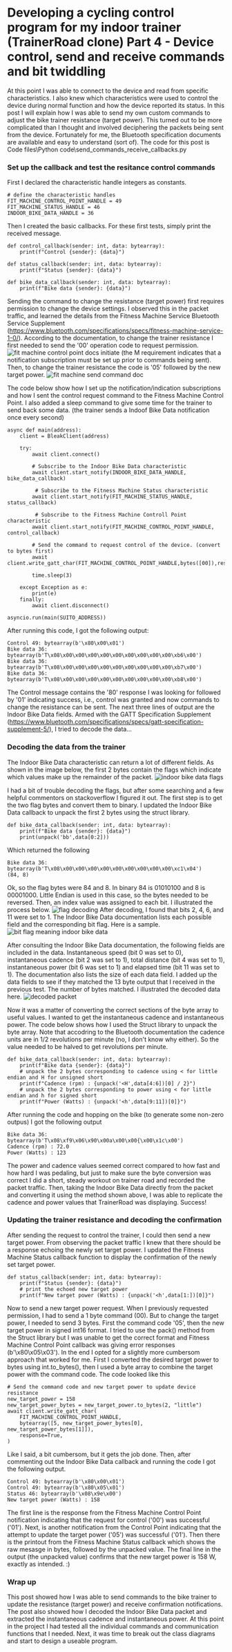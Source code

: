 # Developing a cycling control program for my indoor trainer (TrainerRoad clone) Part 4 - Device control, send and receive commands and bit twiddling
At this point I was able to connect to the device and read from specific characteristics. I also knew which characteristics were used to control the device during normal function and how the device reported its status.
In this post I will explain how I was able to send my own custom commands to adjust the bike trainer resistance (target power). 
This turned out to be more complicated than I thought and involved deciphering the packets being sent from the device. Fortunately for me, the Bluetooth specification documents are available and easy to understand (sort of).
The code for this post is Code files\Python code\send_commands_receive_callbacks.py

### Set up the callback and test the resitance control commands
First I declared the characteristic handle integers as constants.
```
# define the characteristic handles
FIT_MACHINE_CONTROL_POINT_HANDLE = 49
FIT_MACHINE_STATUS_HANDLE = 46
INDOOR_BIKE_DATA_HANDLE = 36
```

Then I created the basic callbacks. For these first tests, simply print the received message. 

```
def control_callback(sender: int, data: bytearray):
    print(f"Control {sender}: {data}")
    
def status_callback(sender: int, data: bytearray):
    print(f"Status {sender}: {data}")

def bike_data_callback(sender: int, data: bytearray):
    print(f"Bike data {sender}: {data}")

```

Sending the command to change the resistance (target power) first requires permission to change the device settings.
I observed this in the packet traffic, and learned the details from the Fitness Machine Service Bluetooth Service Supplement (https://www.bluetooth.com/specifications/specs/fitness-machine-service-1-0/).
According to the documentation, to change the trainer resistance I first needed to send the '00' operation code to request permission.
![fit machine control point docs initiate](https://user-images.githubusercontent.com/102377660/185708952-c623ba81-4980-403c-bba1-540eb63640bb.PNG)
(the M requirement indicates that a notification subscription must be set up prior to commands being sent).
Then, to change the trainer resistance the code is '05' followed by the new target power. 
![fit machine send command doc](https://user-images.githubusercontent.com/102377660/185513023-60261403-56ff-415a-bda4-0a3db659564a.PNG)

The code below show how I set up the notification/indication subscriptions and how I sent the control request command to the Fitness Machine Control Point. I also added a sleep command to give some time for the trainer to send back some data. (the trainer sends a Indoof Bike Data notification once every second) 

```
async def main(address):
    client = BleakClient(address)
    
    try:
        await client.connect()

        # Subscribe to the Indoor Bike Data characteristic
        await client.start_notify(INDOOR_BIKE_DATA_HANDLE, bike_data_callback)
        
         # Subscribe to the Fitness Machine Status characteristic
        await client.start_notify(FIT_MACHINE_STATUS_HANDLE, status_callback)

         # Subscribe to the Fitness Machine Controll Point characteristic
        await client.start_notify(FIT_MACHINE_CONTROL_POINT_HANDLE, control_callback) 
        
        # Send the command to request control of the device. (convert to bytes first)
        await client.write_gatt_char(FIT_MACHINE_CONTROL_POINT_HANDLE,bytes([00]),response=True)
        
        time.sleep(3)
        
    except Exception as e:
        print(e)
    finally:
        await client.disconnect()

asyncio.run(main(SUITO_ADDRESS))
```
After running this code, I got the following output:
```
Control 49: bytearray(b'\x80\x00\x01')
Bike data 36: bytearray(b'T\x08\x00\x00\x00\x00\x00\x00\x00\x00\x00\xb6\x00')
Bike data 36: bytearray(b'T\x08\x00\x00\x00\x00\x00\x00\x00\x00\x00\xb7\x00')
Bike data 36: bytearray(b'T\x08\x00\x00\x00\x00\x00\x00\x00\x00\x00\xb8\x00')
```
The Control message contains the '80' response I was looking for followed by '01' indicating success, i.e., control was granted and now commands to change the resistance can be sent.
The next three lines of output are the Indoor Bike Data fields. Armed with the GATT Specification Supplement (https://www.bluetooth.com/specifications/specs/gatt-specification-supplement-5/), I tried to decode the data...

### Decoding the data from the trainer
The Indoor Bike Data characteristic can return a lot of different fields. As shown in the image below, the first 2 bytes contain the flags which indicate which values make up the remainder of the packet.
![indoor bike data flags](https://user-images.githubusercontent.com/102377660/185514407-6f192e40-9bbb-4aa7-9ad9-cfa506ce40c2.PNG)

I had a bit of trouble decoding the flags, but after some searching and a few helpful commentors on stackoverflow I figured it out. 
The first step is to get the two flag bytes and convert them to binary. 
I updated the Indoor Bike Data callback to unpack the first 2 bytes using the struct library. 
```
def bike_data_callback(sender: int, data: bytearray):
    print(f"Bike data {sender}: {data}")
    print(unpack('bb',data[0:2]))
```
Which returned the following
```
Bike data 36: bytearray(b'T\x08\x00\x00\x00\x00\x00\x00\x00\x00\x00\xc1\x04')
(84, 8)
```
Ok, so the flag bytes were 84 and 8. In binary 84 is 01010100 and 8 is 00001000. Little Endian is used in this case, so the bytes needed to be reversed. Then, an index value was assigned to each bit. I illustrated the process below.
![flag decoding](https://user-images.githubusercontent.com/102377660/185516472-27255cd3-6c37-45fd-a469-b033d2af2453.png)
After decoding, I found that bits 2, 4, 6, and 11 were set to 1. 
The Indoor Bike Data documentation lists each possible field and the corresponding bit flag. Here is a sample.
![bit flag meaning indoor bike data](https://user-images.githubusercontent.com/102377660/185516903-4bbb45ba-c6ef-4a6f-ad95-2306e11fe51d.PNG)

After consulting the Indoor Bike Data documentation, the following fields are included in the data. 
Instantaneous speed (bit 0 was set to 0), instantaneous cadence (bit 2 was set to 1), total distance (bit 4 was set to 1), instantaneous power (bit 6 was set to 1) and elapsed time (bit 11 was set to 1).
The documentation also lists the size of each data field. I added up the data fields to see if they matched the 13 byte output that I received in the previous test. 
The number of bytes matched. I illustrated the decoded data here.
![decoded packet](https://user-images.githubusercontent.com/102377660/185517818-94a233e9-38be-4773-a2e0-e9111cd01f22.png)

Now it was a matter of converting the correct sections of the byte array to useful values. I wanted to get the instantaneous cadence and instantaneous power. The code below shows how I used the Struct library to unpack the byte array. Note that accodring to the Bluetooth documentation the cadence units are in 1/2 revolutions per minute (no, I don't know why either). So the value needed to be halved to get revolutions per minute. 
```
def bike_data_callback(sender: int, data: bytearray):
    print(f"Bike data {sender}: {data}")
    # unpack the 2 bytes corresponding to cadence using < for little endian and H for unsigned short
    print(f"Cadence (rpm) : {unpack('<H',data[4:6])[0] / 2}")
    # unpack the 2 bytes corresponding to power using < for little endian and h for signed short
    print(f"Power (Watts) : {unpack('<h',data[9:11])[0]}")
```
After running the code and hopping on the bike (to generate some non-zero outpus) I got the following output
```
Bike data 36: bytearray(b'T\x08\xf9\x06\x90\x00a\x00\x00{\x00\x1c\x00')
Cadence (rpm) : 72.0
Power (Watts) : 123
```
The power and cadence values seemed correct compared to how fast and how hard I was pedaling, but just to make sure the byte conversion was correct I did a short, steady workout on trainer road and recorded the packet traffic. Then, taking the Indoor Bike Data directly from the packet and converting it using the method shown above, I was able to replicate the cadence and power values that TrainerRoad was displaying. Success!

### Updating the trainer resistance and decoding the confirmation
After sending the request to control the trainer, I could then send a new target power. From observing the packet traffic I knew that there should be a response echoing the newly set target power. I updated the Fitness Machine Status callback function to display the confirmation of the newly set target power.
```
def status_callback(sender: int, data: bytearray):
    print(f"Status {sender}: {data}")
    # print the echoed new target power
    print(f"New target power (Watts) : {unpack('<h',data[1:])[0]}")
```
Now to send a new target power request. When I previously requested permission, I had to send a 1 byte command (00). But to change the target power, I needed to send 3 bytes. First the command code '05', then the new target power in signed int16 format. I tried to use the pack() method from the Struct library but I was unable to get the correct format and Fitness Machine Control Point callback was giving error responses (b'\x80\x05\x03'). In the end I opted for a slightly more cumbersom approach that worked for me. First I converted the desired target power to bytes using int.to_bytes(), then I used a byte array to combine the target power with the command code. The code looked like this
```
# Send the command code and new target power to update device resistance
new_target_power = 158
new_target_power_bytes = new_target_power.to_bytes(2, "little")
await client.write_gatt_char(
    FIT_MACHINE_CONTROL_POINT_HANDLE,
    bytearray([5, new_target_power_bytes[0], new_target_power_bytes[1]]),
    response=True,
)
```
Like I said, a bit cumbersom, but it gets the job done.
Then, after commenting out the Indoor Bike Data callback and running the code I got the following output. 
```
Control 49: bytearray(b'\x80\x00\x01')
Control 49: bytearray(b'\x80\x05\x01')
Status 46: bytearray(b'\x08\x9e\x00')
New target power (Watts) : 158 
```
The first line is the response from the Fitness Machine Control Point notification indicating that the request for control ('00') was successful ('01'). Next, is another notification from the Control Point indicating that the attempt to update the target power ('05') was successful ('01'). Then there is the printout from the Fitness Machine Status callback which shows the raw mesasge in bytes, followed by the unpacked value. The final line in the output (the unpacked value) confirms that the new target power is 158 W, exactly as intended. :)

### Wrap up
This post showed how I was able to send commands to the bike trainer to update the resistance (target power) and receive confirmation notifications. The post also showed how I decoded the Indoor Bike Data packet and extracted the instantaneous cadence and instantaneous power. 
At this point in the project I had tested all the individual commands and communication functions that I needed. Next, it was time to break out the class diagrams and start to design a useable program. 

